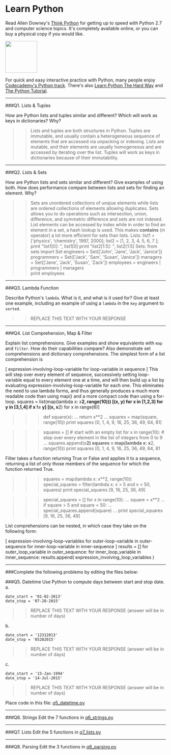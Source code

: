# Learn Python

Read Allen Downey's [Think Python](http://www.greenteapress.com/thinkpython/) for getting up to speed with Python 2.7 and computer science topics. It's completely available online, or you can buy a physical copy if you would like.

<a href="http://www.greenteapress.com/thinkpython/"><img src="img/think_python.png" style="width: 100px;" target="_blank"></a>

For quick and easy interactive practice with Python, many people enjoy [Codecademy's Python track](http://www.codecademy.com/en/tracks/python). There's also [Learn Python The Hard Way](http://learnpythonthehardway.org/book/) and [The Python Tutorial](https://docs.python.org/2/tutorial/).

---

###Q1. Lists &amp; Tuples

How are Python lists and tuples similar and different? Which will work as keys in dictionaries? Why?

>> Lists and tuples are both structures in Python. Tuples are immutable, and usually contain a heterogeneous sequence of elements that are accessed via unpacking or indexing. Lists are mutable, and their elements are usually homogeneous and are accessed by iterating over the list. Tuples will work as keys in dictionaries because of their immutability. 

---

###Q2. Lists &amp; Sets

How are Python lists and sets similar and different? Give examples of using both. How does performance compare between lists and sets for finding an element. Why?

>> Sets are unordered collections of unqiue elements while lists are ordered collections of elements allowing duplicates. Sets allows you to do operations such as intersection, union, difference, and symmetric difference and sets are not indexed. List elements can be accessed by index while in order to find an element in a set, a hash lookup is used. This makes __contains__ (in operator) a lot more efficient for sets than lists.
Lists: 
list1 = ['physics', 'chemistry', 1997, 2000];
list2 = [1, 2, 3, 4, 5, 6, 7 ];
print "list1[0]: ", list1[0]
print "list2[1:5]: ", list2[1:5]
Sets: 
from sets import Set
engineers = Set(['John', 'Jane', 'Jack', 'Janice'])
programmers = Set(['Jack', 'Sam', 'Susan', 'Janice'])
managers = Set(['Jane', 'Jack', 'Susan', 'Zack'])
employees = engineers | programmers | managers       
print employees 






---

###Q3. Lambda Function

Describe Python's `lambda`. What is it, and what is it used for? Give at least one example, including an example of using a `lambda` in the `key` argument to `sorted`.

>> REPLACE THIS TEXT WITH YOUR RESPONSE

---

###Q4. List Comprehension, Map &amp; Filter

Explain list comprehensions. Give examples and show equivalents with `map` and `filter`. How do their capabilities compare? Also demonstrate set comprehensions and dictionary comprehensions.
The simplest form of a list comprehension is

[ expression-involving-loop-variable for loop-variable in sequence ]
This will step over every element of sequence, successively setting loop-variable equal to every element one at a time, and will then build up a list by evaluating expression-involving-loop-variable for each one. This eliminates the need to use lambda forms, and thus generally produces a much more readable code than using map() and a more compact code than using a for-loop.
squares = list(map(lambda x: x**2, range(10)))
[(x, y) for x in [1,2,3] for y in [3,1,4] if x != y]
[(x, x**2) for x in range(6)]

>>> def square(x):
...     return x**2
...
>>> squares = map(square, range(10))
>>> print squares
[0, 1, 4, 9, 16, 25, 36, 49, 64, 81]

>>> squares = [] # start with an empty list
>>> for x in range(10): # step over every element in the list of integers from 0 to 9
...     squares.append(x**2)
>>> squares = map(lambda x: x**2, range(10))
>>> print squares
[0, 1, 4, 9, 16, 25, 36, 49, 64, 81

Filter takes a function returning True or False and applies it to a sequence, returning a list of only those members of the sequence for which the function returned True.

>>> squares = map(lambda x: x**2, range(10))
>>> special_squares = filter(lambda x: x > 5 and x < 50, squares)
>>> print special_squares
[9, 16, 25, 36, 49]

>>> special_squares = []
>>> for x in range(10):
...     square = x**2
...     if square > 5 and square < 50:
...         special_squares.append(square)
...
>>> print special_squares
[9, 16, 25, 36, 49]

List comprehensions can be nested, in which case they take on the following form:

[ expression-involving-loop-variables for outer-loop-variable in outer-sequence for inner-loop-variable in inner-sequence ]
results = []
for outer_loop_variable in outer_sequence:
    for inner_loop_variable in inner_sequence:
        results.append( expression_involving_loop_variables )

---

###Complete the following problems by editing the files below:

###Q5. Datetime
Use Python to compute days between start and stop date.   
a.  

```
date_start = '01-02-2013'    
date_stop = '07-28-2015'
```

>> REPLACE THIS TEXT WITH YOUR RESPONSE (answer will be in number of days)

b.  
```
date_start = '12312013'  
date_stop = '05282015'  
```

>> REPLACE THIS TEXT WITH YOUR RESPONSE (answer will be in number of days)

c.  
```
date_start = '15-Jan-1994'      
date_stop = '14-Jul-2015'  
```

>> REPLACE THIS TEXT WITH YOUR RESPONSE  (answer will be in number of days)

Place code in this file: [q5_datetime.py](python/q5_datetime.py)

---

###Q6. Strings
Edit the 7 functions in [q6_strings.py](python/q6_strings.py)

---

###Q7. Lists
Edit the 5 functions in [q7_lists.py](python/q7_lists.py)

---

###Q8. Parsing
Edit the 3 functions in [q8_parsing.py](python/q8_parsing.py)





